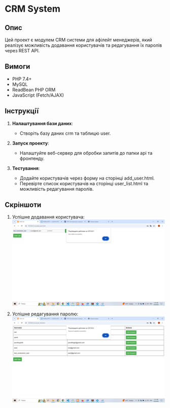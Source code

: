 # CRM System

## Опис

Цей проект є модулем CRM системи для афілейт менеджерів, який реалізує можливість додавання користувачів та редагування їх паролів через REST API.

## Вимоги

- PHP 7.4+
- MySQL
- ReadBean PHP ORM
- JavaScript (Fetch/AJAX)

## Інструкції

1. **Налаштування бази даних**:
   - Створіть базу даних crm та таблицю user.

2. **Запуск проекту**:
   - Налаштуйте веб-сервер для обробки запитів до папки api та фронтенду.

3. **Тестування**:
   - Додайте користувачів через форму на сторінці add_user.html.
   - Перевірте список користувачів на сторінці user_list.html та можливість редагування паролів.

## Скріншоти

1. Успішне додавання користувача:
   ![Add User](screenshots/addUser.png)

2. Успішне редагування паролю:
   ![Edit Password](screenshots/editPassword.png)